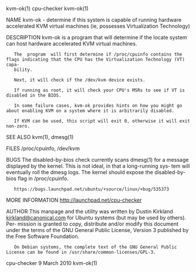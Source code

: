 kvm-ok(1)                                                           cpu-checker                                                          kvm-ok(1)

NAME
       kvm-ok - determine if this system is capable of running hardware accelerated KVM virtual machines (ie, possesses Virtualization Technology)

DESCRIPTION
       kvm-ok is a program that will determine if the locate system can host hardware accelerated KVM virtual machines.

       The  program  will first determine if /proc/cpuinfo contains the flags indicating that the CPU has the Virtualization Technology (VT) capa‐
       bility.

       Next, it will check if the /dev/kvm device exists.

       If running as root, it will check your CPU's MSRs to see if VT is disabled in the BIOS.

       In some failure cases, kvm-ok provides hints on how you might go about enabling KVM on a system where it is arbitrarily disabled.

       If KVM can be used, this script will exit 0, otherwise it will exit non-zero.

SEE ALSO
       kvm(1), dmesg(1)

FILES
       /proc/cpuinfo, /dev/kvm

BUGS
       The disabled-by-bios check currently scans dmesg(1) for a message displayed by the kernel.  This is not ideal, in that a long-running  sys‐
       tem will eventually roll the dmesg logs.  The kernel should expose the disabled-by-bios flag in /proc/cpuinfo.

       https://bugs.launchpad.net/ubuntu/+source/linux/+bug/535373

MORE INFORMATION
       http://launchpad.net/cpu-checker

AUTHOR
       This  manpage and the utility was written by Dustin Kirkland <kirkland@canonical.com> for Ubuntu systems (but may be used by others).  Per‐
       mission is granted to copy, distribute and/or modify this document under the terms of the GNU General Public License, Version  3  published
       by the Free Software Foundation.

       On Debian systems, the complete text of the GNU General Public License can be found in /usr/share/common-licenses/GPL-3.

cpu-checker                                                        9 March 2010                                                          kvm-ok(1)

